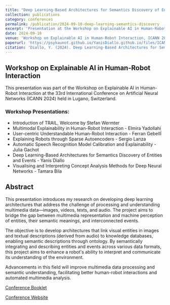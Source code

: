 ```yaml
---
title: "Deep Learning-Based Architectures for Semantics Discovery of Entities and Events"
collection: publications
category: conferences
permalink: /publication/2024-09-10-deep-learning-semantics-discovery
excerpt: 'Presentation at the Workshop on Explainable AI in Human-Robot Interaction at ICANN 2024, focusing on deep learning architectures for semantics discovery of entities and events in multimedia data.'
date: 2024-09-10
venue: 'Workshop on Explainable AI in Human-Robot Interaction, ICANN 2024, Lugano, Switzerland'
paperurl: 'https://psykaunot.github.io/YanisDiallo.github.io/files/ICANN2024ConferenceBooklet.pdf'
citation: 'Diallo, Y. (2024). Deep Learning-Based Architectures for Semantics Discovery of Entities and Events. Workshop on Explainable AI in Human-Robot Interaction, ICANN 2024, Lugano, Switzerland.'
---
```


## Workshop on Explainable AI in Human-Robot Interaction

This presentation was part of the Workshop on Explainable AI in Human-Robot Interaction at the 33rd International Conference on Artificial Neural Networks (ICANN 2024) held in Lugano, Switzerland.

### Workshop Presentations:
- Introduction of TRAIL, Welcome by Stefan Wermter
- Multimodal Explainability in Human-Robot Interaction - Elmira Yadollahi
- User-centric Understandable Human-Robot Interaction - Ferran GebellÍ
- Explaining Robots through Sparse Autoencoders - Sergio Lanza
- Automatic Speech Recognition Model Calibration and Explainability - Julia Gachot
- Deep Learning-Based Architectures for Semantics Discovery of Entities and Events - Yanis Diallo
- Visualising and Interpreting Concept Analysis Methods for Deep Neural Networks - Tamara Bila

## Abstract

This presentation introduces my research on developing deep learning architectures that address the challenge of processing and understanding multimedia data—images, videos, texts, and audio. The project aims to bridge the gap between multimedia representation and machine perception of entities, their semantic meanings, and interconnected events.

The objective is to develop architectures that link visual entities in images and textual descriptions (derived from audio) to knowledge databases, enabling semantic descriptions through ontology. By semantically integrating and describing entities and events across various data formats, this project aims to enhance a robot's ability to interpret and communicate its understanding of the environment.

Advancements in this field will improve multimedia data processing and semantic understanding, facilitating better human-robot interactions and automated multimedia analysis.

[Conference Booklet](https://psykaunot.github.io/YanisDiallo.github.io/files/ICANN2024ConferenceBooklet.pdf)

[Conference Website](https://e-nns.org/icann2024/)

